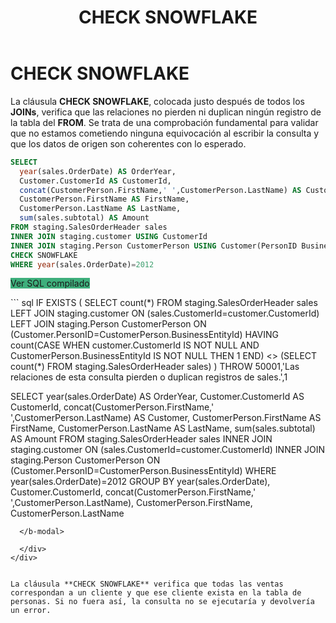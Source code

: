 ﻿---
title: CHECK SNOWFLAKE
Autogenerated: true
---

# CHECK SNOWFLAKE

La cláusula **CHECK SNOWFLAKE**, colocada justo después de todos los **JOINs**, verifica que las relaciones no pierden ni duplican ningún registro de la tabla del **FROM**. Se trata de una comprobación fundamental para validar que no estamos cometiendo ninguna equivocación al escribir la consulta y que los datos de origen son coherentes con lo esperado.

<div class="mt-1 mb-2 row">
  <div class="col-lg-12">

``` sql
SELECT
  year(sales.OrderDate) AS OrderYear,
  Customer.CustomerId AS CustomerId,
  concat(CustomerPerson.FirstName,' ',CustomerPerson.LastName) AS Customer,
  CustomerPerson.FirstName AS FirstName,
  CustomerPerson.LastName AS LastName,
  sum(sales.subtotal) AS Amount
FROM staging.SalesOrderHeader sales
INNER JOIN staging.customer USING CustomerId
INNER JOIN staging.Person CustomerPerson USING Customer(PersonID BusinessEntityId)
CHECK SNOWFLAKE
WHERE year(sales.OrderDate)=2012
```

  <b-button class="float-right btn" size="sm" v-b-modal.modal-1 style="background-color: #3eaf7c">Ver SQL compilado</b-button>

  <b-modal id="modal-1" size="lg" title="Ver SQL compilado" :hide-footer="true" > 
``` sql
IF EXISTS (
  SELECT count(*)
  FROM staging.SalesOrderHeader sales
  LEFT JOIN staging.customer ON (sales.CustomerId=customer.CustomerId)
  LEFT JOIN staging.Person CustomerPerson ON (Customer.PersonID=CustomerPerson.BusinessEntityId)
  HAVING count(CASE WHEN customer.CustomerId IS NOT NULL AND CustomerPerson.BusinessEntityId IS NOT NULL THEN 1 END) <> (SELECT count(*) FROM staging.SalesOrderHeader sales)
) THROW 50001,'Las relaciones de esta consulta pierden o duplican registros de sales.',1

SELECT
  year(sales.OrderDate) AS OrderYear,
  Customer.CustomerId AS CustomerId,
  concat(CustomerPerson.FirstName,' ',CustomerPerson.LastName) AS Customer,
  CustomerPerson.FirstName AS FirstName,
  CustomerPerson.LastName AS LastName,
  sum(sales.subtotal) AS Amount
FROM staging.SalesOrderHeader sales
INNER JOIN staging.customer ON (sales.CustomerId=customer.CustomerId)
INNER JOIN staging.Person CustomerPerson ON (Customer.PersonID=CustomerPerson.BusinessEntityId)
WHERE year(sales.OrderDate)=2012
GROUP BY
  year(sales.OrderDate),
  Customer.CustomerId,
  concat(CustomerPerson.FirstName,' ',CustomerPerson.LastName),
  CustomerPerson.FirstName,
  CustomerPerson.LastName

```
  </b-modal>

  </div>
</div>


La cláusula **CHECK SNOWFLAKE** verifica que todas las ventas correspondan a un cliente y que ese cliente exista en la tabla de personas. Si no fuera así, la consulta no se ejecutaría y devolvería un error.
